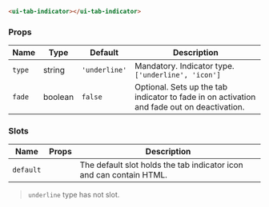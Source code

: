 ```html
<ui-tab-indicator></ui-tab-indicator>
```

### Props

| Name   | Type    | Default       | Description                                                                                |
| ------ | ------- | ------------- | ------------------------------------------------------------------------------------------ |
| `type` | string  | `'underline'` | Mandatory. Indicator type. `['underline', 'icon']`                                         |
| `fade` | boolean | `false`       | Optional. Sets up the tab indicator to fade in on activation and fade out on deactivation. |

### Slots

| Name      | Props | Description                                                         |
| --------- | ----- | ------------------------------------------------------------------- |
| `default` |       | The default slot holds the tab indicator icon and can contain HTML. |

> `underline` type has not slot.

